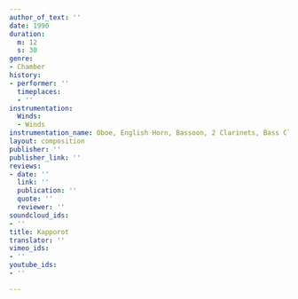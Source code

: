 ```yaml
---
author_of_text: ''
date: 1990
duration:
  m: 12
  s: 30
genre:
- Chamber
history:
- performer: ''
  timeplaces:
  - ''
instrumentation:
  Winds:
  - Winds
instrumentation_name: Oboe, English Horn, Bassoon, 2 Clarinets, Bass Clarinet
layout: composition
publisher: ''
publisher_link: ''
reviews:
- date: ''
  link: ''
  publication: ''
  quote: ''
  reviewer: ''
soundcloud_ids:
- ''
title: Kapporot
translator: ''
vimeo_ids:
- ''
youtube_ids:
- ''

---
```


